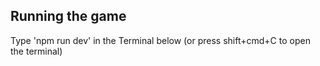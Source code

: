 ## Running the game

Type 'npm run dev' in the Terminal below (or press shift+cmd+C to open the terminal)